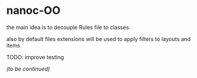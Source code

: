 # nanoc-OO

the main idea is to decouple Rules file to classes

also by default files extensions will be used to apply filters to layouts and items

TODO: improve testing

*(to be continued)*